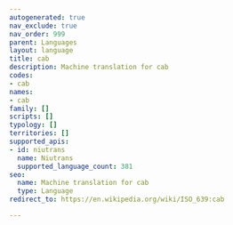 ```yaml
---
autogenerated: true
nav_exclude: true
nav_order: 999
parent: Languages
layout: language
title: cab
description: Machine translation for cab
codes:
- cab
names:
- cab
family: []
scripts: []
typology: []
territories: []
supported_apis:
- id: niutrans
  name: Niutrans
  supported_language_count: 381
seo:
  name: Machine translation for cab
  type: Language
redirect_to: https://en.wikipedia.org/wiki/ISO_639:cab

---
```


